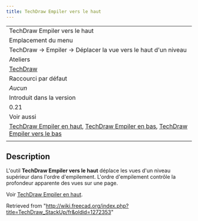 ```yaml
---
title: TechDraw Empiler vers le haut
---
```

|  |
| --- |
| TechDraw Empiler vers le haut |
| Emplacement du menu |
| TechDraw → Empiler → Déplacer la vue vers le haut d'un niveau |
| Ateliers |
| [TechDraw](/TechDraw_Workbench/fr "TechDraw Workbench/fr") |
| Raccourci par défaut |
| *Aucun* |
| Introduit dans la version |
| 0.21 |
| Voir aussi |
| [TechDraw Empiler en haut](/TechDraw_StackTop/fr "TechDraw StackTop/fr"), [TechDraw Empiler en bas](/TechDraw_StackBottom/fr "TechDraw StackBottom/fr"), [TechDraw Empiler vers le bas](/TechDraw_StackDown/fr "TechDraw StackDown/fr") |
|  |

## Description

L'outil **TechDraw Empiler vers le haut** déplace les vues d'un niveau supérieur dans l'ordre d'empilement. L'ordre d'empilement contrôle la profondeur apparente des vues sur une page.

Voir [TechDraw Empiler en haut](/TechDraw_StackTop/fr "TechDraw StackTop/fr").

Retrieved from "<http://wiki.freecad.org/index.php?title=TechDraw_StackUp/fr&oldid=1272353>"
